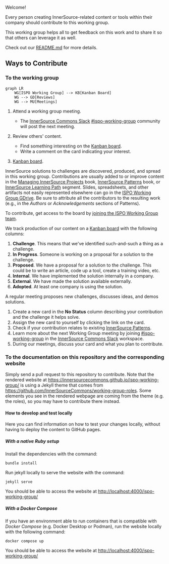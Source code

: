---
---

Welcome!

Every person creating InnerSource-related content or tools within their company should contribute to this working group.

This working group helps all to get feedback on this work and to share it so that others can leverage it as well.

Check out our [README.md] for more details.

## Ways to Contribute

### To the working group

```mermaid
graph LR
    WG[ISPO Working Group] --> KB[Kanban Board]
    WG --> GD[Reviews]
    WG --> MU[Meetings]
```

1. Attend a working group meeting.

    * The [InnerSource Commons Slack] [#ispo-working-group] community will post the next meeting.

2. Review others' content.

    * Find something interesting on the [Kanban board].
    * Write a comment on the card indicating your interest.

3. [Kanban board].

InnerSource solutions to challenges are discovered, produced, and spread in this working group.
Contributions are usually added to or improve content in the [Managing InnerSource Projects] book, [InnerSource Patterns] book, or [InnerSource Learning Path] segment.
Slides, spreadsheets, and other artifacts not easily represented elsewhere can go in the [ISPO Working Group GDrive].
Be sure to attribute all the contributors to the resulting work (e.g., in the _Authors_ or _Acknowledgements_ sections of Patterns).

To contribute, get access to the board by [joining the ISPO Working Group team].

We track production of our content on a [Kanban board] with the following columns:

1. **Challenge**.  This means that we've identified such-and-such a thing as a challenge.
1. **In Progress**.  Someone is working on a proposal for a solution to the challenge.
1. **Proposed**.  We have a proposal for a solution to the challenge.
This could be to write an article, code up a tool, create a training video, etc.
1. **Internal**.  We have implemented the solution internally in a company.
1. **External**.  We have made the solution available externally.
1. **Adopted**.  At least one company is using the solution.

A regular meeting proposes new challenges, discusses ideas, and demos solutions.

  1. Create a new card in the **No Status** column describing your contribution and the challenge it helps solve.
  1. Assign the new card to yourself by clicking the link on the card.
  1. Check if your contribution relates to existing [InnerSource Patterns].
  1. Learn more about the next Working Group meeting by joining [#ispo-working-group] in the [InnerSource Commons Slack] workspace.
  1. During our meetings, discuss your card and what you plan to contribute.

### To the documentation on this repository and the corresponding website

Simply send a pull request to this repository to contribute.
Note that the rendered website at <https://innersourcecommons.github.io/ispo-working-group/> is using a Jekyll theme that comes from <https://github.com/InnerSourceCommons/working-group-roles>. 
Some elements you see in the rendered webpage are coming from the theme (e.g. the roles), so you may have to contribute there instead.

#### How to develop and test locally

Here you can find information on how to test your changes locally, without having to deploy the content to GitHub pages.

##### With a native Ruby setup

Install the dependencies with the command:

```
bundle install
```

Run jekyll locally to serve the website with the command:

```
jekyll serve
```

You should be able to access the website at <http://localhost:4000/ispo-working-group/>

##### With a Docker Compose

If you have an environment able to run containers that is compatible with _Docker Compose_ (e.g. Docker Desktop or Podman), run the website locally with the following command:

```
docker compose up
```

You should be able to access the website at <http://localhost:4000/ispo-working-group/>

[Kanban board]: https://github.com/orgs/InnerSourceCommons/projects/4/views/1
[joining the ISPO Working Group team]: https://github.com/InnerSourceCommons/ispo-working-group/issues/new/choose
[#ispo-working-group]: https://app.slack.com/client/T04PXKRM0/C04DT6NQX7G
[InnerSource Commons Slack]: https://innersourcecommons.org/slack
[README.md]: ./README.md
[InnerSource Learning Path]: https://github.com/InnerSourceCommons/InnerSourceLearningPath
[ISPO Working Group GDrive]: https://drive.google.com/drive/folders/1zhP_wQQFf1cIHnkTUZtBGuLhEUYXzvlC
[InnerSource Patterns]: https://github.com/InnerSourceCommons/InnerSourcePatterns#list-of-patterns
[Managing InnerSource Projects]: https://github.com/InnerSourceCommons/managing-inner-source-projects
